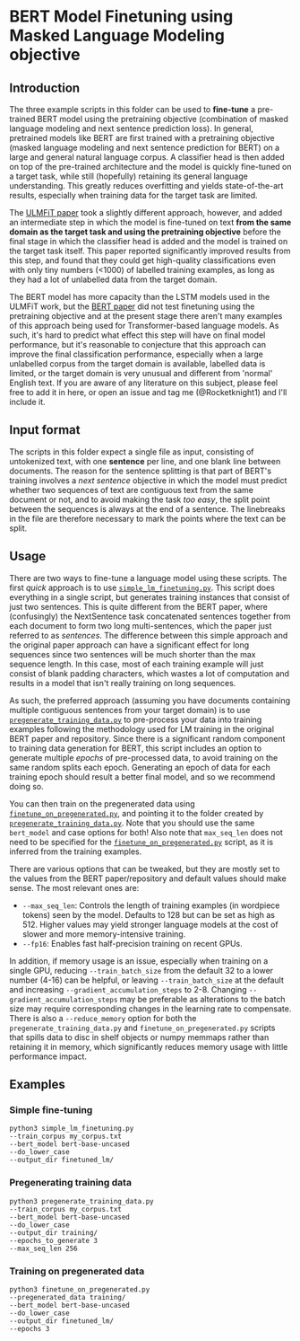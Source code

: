# BERT Model Finetuning using Masked Language Modeling objective

## Introduction

The three example scripts in this folder can be used to **fine-tune** a pre-trained BERT model using the pretraining objective (combination of masked language modeling and next sentence prediction loss). In general, pretrained models like BERT are first trained with a pretraining objective (masked language modeling and next sentence prediction for BERT) on a large and general natural language corpus. A classifier head is then added on top of the pre-trained architecture and the model is quickly fine-tuned on a target task, while still (hopefully) retaining its general language understanding. This greatly reduces overfitting and yields state-of-the-art results, especially when training data for the target task are limited.

The [ULMFiT paper](https://arxiv.org/abs/1801.06146) took a slightly different approach, however, and added an intermediate step in which the model is fine-tuned on text **from the same domain as the target task and using the pretraining objective** before the final stage in which the classifier head is added and the model is trained on the target task itself. This paper reported significantly improved results from this step, and found that they could get high-quality classifications even with only tiny numbers (<1000) of labelled training examples, as long as they had a lot of unlabelled data from the target domain.

The BERT model has more capacity than the LSTM models used in the ULMFiT work, but the [BERT paper](https://arxiv.org/abs/1810.04805) did not test finetuning using the pretraining objective and at the present stage there aren't many examples of this approach being used for Transformer-based language models. As such, it's hard to predict what effect this step will have on final model performance, but it's reasonable to conjecture that this approach can improve the final classification performance, especially when a large unlabelled corpus from the target domain is available, labelled data is limited, or the target domain is very unusual and different from 'normal' English text. If you are aware of any literature on this subject, please feel free to add it in here, or open an issue and tag me (@Rocketknight1) and I'll include it.

## Input format

The scripts in this folder expect a single file as input, consisting of untokenized text, with one **sentence** per line, and one blank line between documents. The reason for the sentence splitting is that part of BERT's training involves a _next sentence_ objective in which the model must predict whether two sequences of text are contiguous text from the same document or not, and to avoid making the task _too easy_, the split point between the sequences is always at the end of a sentence. The linebreaks in the file are therefore necessary to mark the points where the text can be split.

## Usage

There are two ways to fine-tune a language model using these scripts. The first _quick_ approach is to use [`simple_lm_finetuning.py`](./simple_lm_finetuning.py). This script does everything in a single script, but generates training instances that consist of just two sentences. This is quite different from the BERT paper, where (confusingly) the NextSentence task concatenated sentences together from each document to form two long multi-sentences, which the paper just referred to as _sentences_. The difference between this simple approach and the original paper approach can have a significant effect for long sequences since two sentences will be much shorter than the max sequence length. In this case, most of each training example will just consist of blank padding characters, which wastes a lot of computation and results in a model that isn't really training on long sequences.

As such, the preferred approach (assuming you have documents containing multiple contiguous sentences from your target domain) is to use [`pregenerate_training_data.py`](./pregenerate_training_data.py) to pre-process your data into training examples following the methodology used for LM training in the original BERT paper and repository. Since there is a significant random component to training data generation for BERT, this script includes an option to generate multiple _epochs_ of pre-processed data, to avoid training on the same random splits each epoch. Generating an epoch of data for each training epoch should result a better final model, and so we recommend doing so.

You can then train on the pregenerated data using [`finetune_on_pregenerated.py`](./finetune_on_pregenerated.py), and pointing it to the folder created by [`pregenerate_training_data.py`](./pregenerate_training_data.py). Note that you should use the same `bert_model` and case options for both! Also note that `max_seq_len` does not need to be specified for the [`finetune_on_pregenerated.py`](./finetune_on_pregenerated.py) script, as it is inferred from the training examples.

There are various options that can be tweaked, but they are mostly set to the values from the BERT paper/repository and default values should make sense. The most relevant ones are:

- `--max_seq_len`: Controls the length of training examples (in wordpiece tokens) seen by the model. Defaults to 128 but can be set as high as 512. Higher values may yield stronger language models at the cost of slower and more memory-intensive training.
- `--fp16`: Enables fast half-precision training on recent GPUs.

In addition, if memory usage is an issue, especially when training on a single GPU, reducing `--train_batch_size` from the default 32 to a lower number (4-16) can be helpful, or leaving `--train_batch_size` at the default and increasing `--gradient_accumulation_steps` to 2-8. Changing `--gradient_accumulation_steps` may be preferable as alterations to the batch size may require corresponding changes in the learning rate to compensate. There is also a `--reduce_memory` option for both the `pregenerate_training_data.py` and `finetune_on_pregenerated.py` scripts that spills data to disc in shelf objects or numpy memmaps rather than retaining it in memory, which significantly reduces memory usage with little performance impact.

## Examples

### Simple fine-tuning

```
python3 simple_lm_finetuning.py 
--train_corpus my_corpus.txt 
--bert_model bert-base-uncased 
--do_lower_case 
--output_dir finetuned_lm/
```

### Pregenerating training data

```
python3 pregenerate_training_data.py
--train_corpus my_corpus.txt
--bert_model bert-base-uncased
--do_lower_case
--output_dir training/
--epochs_to_generate 3
--max_seq_len 256
```

### Training on pregenerated data

```
python3 finetune_on_pregenerated.py
--pregenerated_data training/
--bert_model bert-base-uncased
--do_lower_case
--output_dir finetuned_lm/
--epochs 3
```